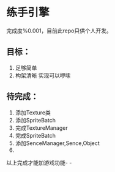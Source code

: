 # 练手引擎

完成度%0.001，目前此repo只供个人开发。

## 目标：

1. 足够简单
2. 构架清晰 实现可以啰嗦


## 待完成：

1. 添加Texture类
2. 添加SpriteBatch
3. 完成TextureManager
4. 完成SpriteBatch
5. 添加SenceManager,Sence,Object
6. 


以上完成才能加游戏功能- -

